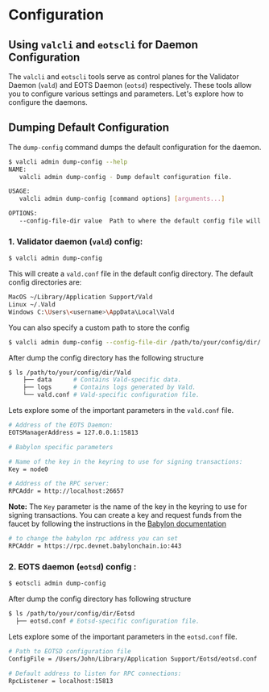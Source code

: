 # Configuration

## Using `valcli` and `eotscli` for Daemon Configuration

The `valcli` and `eotscli` tools serve as control planes for the Validator Daemon (`vald`) and EOTS Daemon (`eotsd`)
respectively. These tools allow you to configure various settings and parameters. Let's explore how to configure the
daemons.

## Dumping Default Configuration

The `dump-config` command dumps the default configuration for the daemon.

```bash
$ valcli admin dump-config --help
NAME:
   valcli admin dump-config - Dump default configuration file.

USAGE:
   valcli admin dump-config [command options] [arguments...]

OPTIONS:
   --config-file-dir value  Path to where the default config file will be dumped (default: "~/Library/Application Support/Vald/vald.conf")
```

### 1. Validator daemon (`vald`) config:

```bash
$ valcli admin dump-config
```

This will create a ```vald.conf``` file in the default config directory. The default config directories are:

```bash
MacOS ~/Library/Application Support/Vald 
Linux ~/.Vald
Windows C:\Users\<username>\AppData\Local\Vald
```

You can also specify a custom path to store the config

```bash
$ valcli admin dump-config --config-file-dir /path/to/your/config/dir/
```

After dump the config directory has the following structure

```bash
$ ls /path/to/your/config/dir/Vald
    ├── data      # Contains Vald-specific data.
    ├── logs      # Contains logs generated by Vald.
    └── vald.conf # Vald-specific configuration file.
```

Lets explore some of the important parameters in the `vald.conf` file.

```bash
# Address of the EOTS Daemon:
EOTSManagerAddress = 127.0.0.1:15813

# Babylon specific parameters

# Name of the key in the keyring to use for signing transactions:
Key = node0

# Address of the RPC server:
RPCAddr = http://localhost:26657
```

**Note:** The `Key` parameter is the name of the key in the keyring to use for signing transactions.
You can create a key and request funds from the faucet by following the instructions in the [Babylon
documentation](https://docs.babylonchain.io/docs/user-guides/btc-timestamping-testnet/getting-funds)

```bash
# to change the babylon rpc address you can set
RPCAddr = https://rpc.devnet.babylonchain.io:443
```

### 2. EOTS daemon (`eotsd`) config :

```bash
$ eotscli admin dump-config
```

After dump the config directory has following structure

```bash
$ ls /path/to/your/config/dir/Eotsd
  ├── eotsd.conf # Eotsd-specific configuration file.
```

Lets explore some of the important parameters in the `eotsd.conf` file.

```bash
# Path to EOTSD configuration file
ConfigFile = /Users/John/Library/Application Support/Eotsd/eotsd.conf

# Default address to listen for RPC connections:
RpcListener = localhost:15813
```
